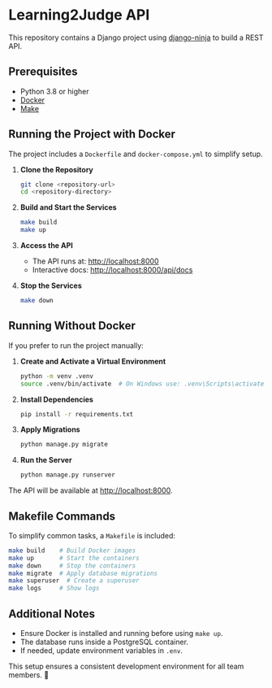 # Learning2Judge API

This repository contains a Django project using [django-ninja](https://django-ninja.rest-framework.com/) to build a REST API.

## Prerequisites

- Python 3.8 or higher
- [Docker](https://www.docker.com/get-started)
- [Make](https://www.gnu.org/software/make/)

## Running the Project with Docker

The project includes a `Dockerfile` and `docker-compose.yml` to simplify setup.

1. **Clone the Repository**
   ```bash
   git clone <repository-url>
   cd <repository-directory>
   ```

2. **Build and Start the Services**
   ```bash
   make build
   make up
   ```

3. **Access the API**
   - The API runs at: [http://localhost:8000](http://localhost:8000)
   - Interactive docs: [http://localhost:8000/api/docs](http://localhost:8000/api/docs)

4. **Stop the Services**
   ```bash
   make down
   ```

## Running Without Docker

If you prefer to run the project manually:

1. **Create and Activate a Virtual Environment**
   ```bash
   python -m venv .venv
   source .venv/bin/activate  # On Windows use: .venv\Scripts\activate
   ```

2. **Install Dependencies**
   ```bash
   pip install -r requirements.txt
   ```

3. **Apply Migrations**
   ```bash
   python manage.py migrate
   ```

4. **Run the Server**
   ```bash
   python manage.py runserver
   ```

The API will be available at [http://localhost:8000](http://localhost:8000).

## Makefile Commands

To simplify common tasks, a `Makefile` is included:

```bash
make build    # Build Docker images
make up       # Start the containers
make down     # Stop the containers
make migrate  # Apply database migrations
make superuser  # Create a superuser
make logs     # Show logs
```

## Additional Notes
- Ensure Docker is installed and running before using `make up`.
- The database runs inside a PostgreSQL container.
- If needed, update environment variables in `.env`.

This setup ensures a consistent development environment for all team members. 🚀

